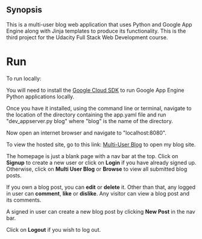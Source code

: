 ## Synopsis

This is a multi-user blog web application that uses Python and Google App Engine along with Jinja templates to produce its functionality. This is the third project for the Udacity Full Stack Web Development course.

# Run
To run locally:

You will need to install the [Google Cloud SDK](https://cloud.google.com/appengine/docs/python/download) to run Google App Engine Python applications locally.

Once you have it installed, using the command line or terminal, navigate to the location of the directory containing the app.yaml file and run "dev_appserver.py blog" where "blog" is the name of the directory.

Now open an internet browser and navigate to "localhost:8080".

To view the hosted site, go to this link: [Multi-User Blog](https://sodium-wall-146901.appspot.com/) to open my blog site.

The homepage is just a blank page with a nav bar at the top. Click on **Signup** to create a new user or click on **Login** if you have already signed up. Otherwise, click on **Multi User Blog** or **Browse** to view all submitted blog posts.

If you own a blog post, you can **edit** or **delete** it. Other than that, any logged in user can **comment**, **like** or **dislike**. Any visitor can view a blog post and its comments.

A signed in user can create a new blog post by clicking **New Post** in the nav bar.

Click on **Logout** if you wish to log out.
